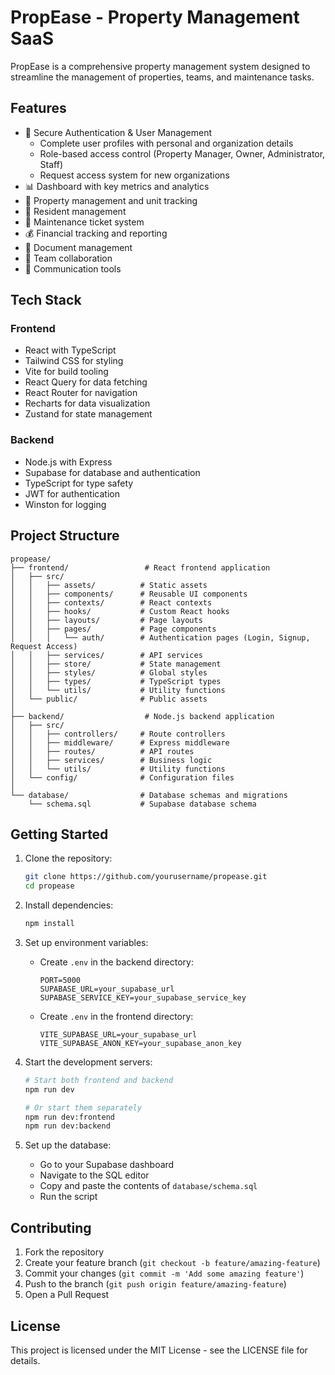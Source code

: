 # PropEase - Property Management SaaS

PropEase is a comprehensive property management system designed to streamline the management of properties, teams, and maintenance tasks.

## Features

- 🔐 Secure Authentication & User Management
  - Complete user profiles with personal and organization details
  - Role-based access control (Property Manager, Owner, Administrator, Staff)
  - Request access system for new organizations
- 📊 Dashboard with key metrics and analytics
- 🏢 Property management and unit tracking
- 👥 Resident management
- 🔧 Maintenance ticket system
- 💰 Financial tracking and reporting
- 📄 Document management
- 👥 Team collaboration
- 💬 Communication tools

## Tech Stack

### Frontend
- React with TypeScript
- Tailwind CSS for styling
- Vite for build tooling
- React Query for data fetching
- React Router for navigation
- Recharts for data visualization
- Zustand for state management

### Backend
- Node.js with Express
- Supabase for database and authentication
- TypeScript for type safety
- JWT for authentication
- Winston for logging

## Project Structure

```
propease/
├── frontend/                 # React frontend application
│   ├── src/
│   │   ├── assets/          # Static assets
│   │   ├── components/      # Reusable UI components
│   │   ├── contexts/        # React contexts
│   │   ├── hooks/           # Custom React hooks
│   │   ├── layouts/         # Page layouts
│   │   ├── pages/           # Page components
│   │   │   └── auth/        # Authentication pages (Login, Signup, Request Access)
│   │   ├── services/        # API services
│   │   ├── store/           # State management
│   │   ├── styles/          # Global styles
│   │   ├── types/           # TypeScript types
│   │   └── utils/           # Utility functions
│   └── public/              # Public assets
│
├── backend/                  # Node.js backend application
│   ├── src/
│   │   ├── controllers/     # Route controllers
│   │   ├── middleware/      # Express middleware
│   │   ├── routes/          # API routes
│   │   ├── services/        # Business logic
│   │   └── utils/           # Utility functions
│   └── config/              # Configuration files
│
└── database/                # Database schemas and migrations
    └── schema.sql           # Supabase database schema
```

## Getting Started

1. Clone the repository:
   ```bash
   git clone https://github.com/yourusername/propease.git
   cd propease
   ```

2. Install dependencies:
   ```bash
   npm install
   ```

3. Set up environment variables:
   - Create `.env` in the backend directory:
     ```
     PORT=5000
     SUPABASE_URL=your_supabase_url
     SUPABASE_SERVICE_KEY=your_supabase_service_key
     ```
   - Create `.env` in the frontend directory:
     ```
     VITE_SUPABASE_URL=your_supabase_url
     VITE_SUPABASE_ANON_KEY=your_supabase_anon_key
     ```

4. Start the development servers:
   ```bash
   # Start both frontend and backend
   npm run dev

   # Or start them separately
   npm run dev:frontend
   npm run dev:backend
   ```

5. Set up the database:
   - Go to your Supabase dashboard
   - Navigate to the SQL editor
   - Copy and paste the contents of `database/schema.sql`
   - Run the script

## Contributing

1. Fork the repository
2. Create your feature branch (`git checkout -b feature/amazing-feature`)
3. Commit your changes (`git commit -m 'Add some amazing feature'`)
4. Push to the branch (`git push origin feature/amazing-feature`)
5. Open a Pull Request

## License

This project is licensed under the MIT License - see the LICENSE file for details.